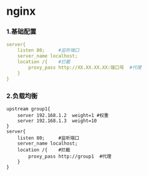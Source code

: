 # nginx

### 1.基础配置

```yaml
server{
	listen 80;     #监听端口 
	server_name localhost;
	location /{    #拦截
		proxy_pass http://XX.XX.XX.XX:端口号  #代理
	}
}
```

### 2.负载均衡

```
upstream group1{
	server 192.168.1.2  weight=1 #权重
	server 192.168.1.3	weight=10
}
server{
	listen 80;     #监听端口 
	server_name localhost;
	location /{    #拦截
		proxy_pass http://group1  #代理
	}
}
```









